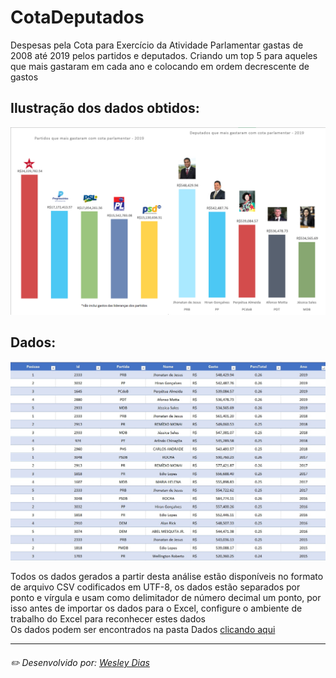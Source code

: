 # CotaDeputados
Despesas pela Cota para Exercício da Atividade Parlamentar gastas de 2008 até 2019 pelos partidos e deputados. Criando um top 5 para aqueles que mais gastaram em cada ano e colocando em ordem decrescente de gastos

## Ilustração dos dados obtidos:
![previa](https://github.com/WeDias/CotaDeputados/blob/master/ignorar/previa.png)

## Dados:
![previa](https://github.com/WeDias/CotaDeputados/blob/master/ignorar/gastopolitico.jpg)

Todos os dados gerados a partir desta análise estão disponíveis no formato de arquivo CSV codificados em UTF-8, 
os dados estão separados por ponto e vírgula e usam como delimitador de número decimal um ponto, 
por isso antes de importar os dados para o Excel, configure o ambiente de trabalho do Excel para reconhecer estes dados   
Os dados podem ser encontrados na pasta Dados [clicando aqui](https://github.com/WeDias/CotaDeputados/tree/master/Dados)

---
###### ✏️ Desenvolvido por: [*Wesley Dias*](https://github.com/WeDias)
